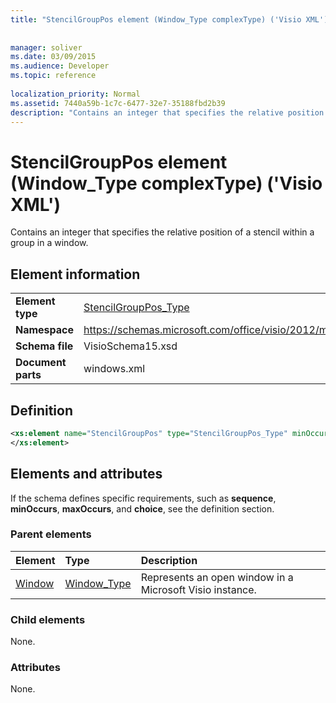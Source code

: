 ```yaml
---
title: "StencilGroupPos element (Window_Type complexType) ('Visio XML')"
 
 
manager: soliver
ms.date: 03/09/2015
ms.audience: Developer
ms.topic: reference
 
localization_priority: Normal
ms.assetid: 7440a59b-1c7c-6477-32e7-35188fbd2b39
description: "Contains an integer that specifies the relative position of a stencil within a group in a window."
---
```


# StencilGroupPos element (Window_Type complexType) ('Visio XML')

Contains an integer that specifies the relative position of a stencil within a group in a window.
  
## Element information

|||
|:-----|:-----|
|**Element type** <br/> |[StencilGroupPos_Type](stencilgrouppos_type-complextypevisio-xml.md) <br/> |
|**Namespace** <br/> |https://schemas.microsoft.com/office/visio/2012/main  <br/> |
|**Schema file** <br/> |VisioSchema15.xsd  <br/> |
|**Document parts** <br/> |windows.xml  <br/> |
   
## Definition

```XML
<xs:element name="StencilGroupPos" type="StencilGroupPos_Type" minOccurs="0" maxOccurs="1" >
</xs:element>
```

## Elements and attributes

If the schema defines specific requirements, such as **sequence**, **minOccurs**, **maxOccurs**, and **choice**, see the definition section. 
  
### Parent elements

|**Element**|**Type**|**Description**|
|:-----|:-----|:-----|
|[Window](window-element-windows_type-complextypevisio-xml.md) <br/> |[Window_Type](window_type-complextypevisio-xml.md) <br/> |Represents an open window in a Microsoft Visio instance.  <br/> |
   
### Child elements

None.
  
### Attributes

None.
  

